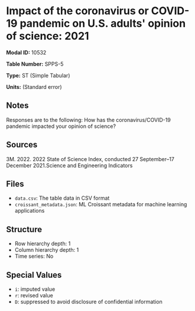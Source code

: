 # Impact of the coronavirus or COVID-19 pandemic on U.S. adults' opinion of science: 2021

**Modal ID:** 10532

**Table Number:** SPPS-5

**Type:** ST (Simple Tabular)

**Units:** (Standard error)

## Notes

Responses are to the following: How has the coronavirus/COVID-19 pandemic impacted your opinion of science?

## Sources

3M. 2022. 2022 State of Science Index, conducted 27 September–17 December 2021.Science and Engineering Indicators

## Files

- `data.csv`: The table data in CSV format
- `croissant_metadata.json`: ML Croissant metadata for machine learning applications

## Structure

- Row hierarchy depth: 1
- Column hierarchy depth: 1
- Time series: No

## Special Values

- `i`: imputed value
- `r`: revised value
- `D`: suppressed to avoid disclosure of confidential information
